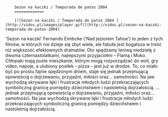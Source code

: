 
        Sezon na kaczki / Temporada de patos 2004 
        =============
        
        [![Sezon na kaczki / Temporada de patos 2004 ](http://vidos.pl/images/player.gif)](http://vidos.pl/sezon-na-kaczki-temporada-de-patos-2004)
        
        
 'Sezon na kaczki' Fernando Eimbcke ('Nad jeziorem Tahoe') to jeden z tych ﬁlmów, w których nie dzieje się zbyt wiele, ale fabuła jest bogatsza w treść niż większość efektownych dramatów. Oto spędzamy leniwą niedzielę z dwoma czternastolatkami, najlepszymi przyjaciółmi – Flamą i Moko. Chłopaki mają puste mieszkanie, którym mogą rozporządzać do woli, gry video, napoje, a ulubiony posiłek – pizza – jest już w drodze. To, co miało być po prostu fajnie spędzonym dniem, staje się jednak przejmującą opowieścią o dojrzewaniu, przyjaźni, miłości oraz… samotności. Na jaw wychodzą skrywane lęki i frustracje młodych ludzi przekraczających symboliczną granicę pomiędzy dzieciństwem i nastoletnią dojrzałością.  ... jednak przejmującą opowieścią o dojrzewaniu, przyjaźni, miłości oraz… samotności. Na jaw wychodzą skrywane lęki i frustracje młodych ludzi przekraczających symboliczną granicę pomiędzy dzieciństwem i nastoletnią dojrzałością.
    
